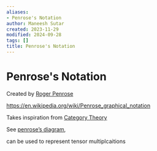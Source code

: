 ```yaml
---
aliases:
- Penrose's Notation
author: Maneesh Sutar
created: 2023-11-29
modified: 2024-09-28
tags: []
title: Penrose's Notation
---
```


# Penrose's Notation

Created by [Roger Penrose](../People/Roger_Penrose.md)

<https://en.wikipedia.org/wiki/Penrose_graphical_notation>

Takes inspiration from [Category Theory](../FunctionalProgramming/category_theory.md)

See [penrose’s diagram](https://en.wikipedia.org/wiki/Penrose_diagram),

can be used to represent tensor multiplcaitions
